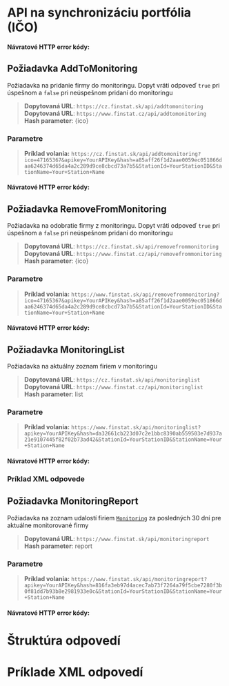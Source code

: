 # API na synchronizáciu portfólia (IČO)

[](monitoring-categories.md ':include')

#### Návratové HTTP error kódy:

[](../../../common/http/errorcodes-sk.md ':include')

## Požiadavka AddToMonitoring
Požiadavka na pridanie firmy do monitoringu.
Dopyt vráti odpoveď `true` pri úspešnom a `false`  pri neúspešnom pridaní do monitoringu

> **Dopytovaná URL**: ```https://cz.finstat.sk/api/addtomonitoring```<br />
> **Dopytovaná URL**: ```https://www.finstat.cz/api/addtomonitoring```<br />
> **Hash parameter**: {ico}

### Parametre
[](../../../common/parameters/monitoring-addremove-ico-sk.md ':include')

[](../../../common/parameters/parameters-sk.md ':include')

> **Príklad volania:** ```https://cz.finstat.sk/api/addtomonitoring?ico=47165367&apikey=YourAPIKey&hash=a85aff26f1d2aae0059ec051866daa6246374d65da4a2c289d9ce8cbcd73a7b5&StationId=YourStationID&StationName=Your+Station+Name```

#### Návratové HTTP error kódy:
[](../../../common/http/errorcodes-sk.md ':include')

## Požiadavka RemoveFromMonitoring
Požiadavka na odobratie firmy z monitoringu.
Dopyt vráti odpoveď `true` pri úspešnom a `false`  pri neúspešnom pridaní do monitoringu

> **Dopytovaná URL**: ```https://cz.finstat.sk/api/removefrommonitoring```<br />
> **Dopytovaná URL**: ```https://www.finstat.cz/api/removefrommonitoring```<br />
> **Hash parameter**: {ico}

### Parametre
[](../../../common/parameters/monitoring-addremove-ico-sk.md ':include')

[](../../../common/parameters/parameters-sk.md ':include')


> **Príklad volania:** ```https://www.finstat.sk/api/removefrommonitoring?ico=47165367&apikey=YourAPIKey&hash=a85aff26f1d2aae0059ec051866daa6246374d65da4a2c289d9ce8cbcd73a7b5&StationId=YourStationID&StationName=Your+Station+Name```

#### Návratové HTTP error kódy:
[](../../../common/http/errorcodes-sk.md ':include')

## Požiadavka MonitoringList
Požiadavka na aktuálny zoznam firiem v monitoringu

> **Dopytovaná URL**: ```https://cz.finstat.sk/api/monitoringlist```<br />
> **Dopytovaná URL**: ```https://www.finstat.cz/api/monitoringlist```<br />
> **Hash parameter**: list

### Parametre
[](../../../common/parameters/monitoring-category-sk.md ':include')

[](../../../common/parameters/parameters-sk.md ':include')

> **Príklad volania:** ```https://www.finstat.sk/api/monitoringlist?apikey=YourAPIKey&hash=da32661cb223d07c2e1bbc8390ab559503e7d937a21e9107445f82f02b73ad42&StationId=YourStationID&StationName=Your+Station+Name```

#### Návratové HTTP error kódy:
[](../../../common/http/errorcodes-sk.md ':include')

### Príklad XML odpovede
[](../../../common/examples/monitoring-list.md ':include')

## Požiadavka MonitoringReport
Požiadavka na zoznam udalostí firiem [`Monitoring`](#Monitoring) za posledných 30 dní pre aktuálne monitorované firmy

> **Dopytovaná URL**: ```https://www.finstat.sk/api/monitoringreport```<br />
> **Hash parameter**: report

### Parametre
[](../../../common/parameters/monitoring-category-sk.md ':include')

[](../../../common/parameters/parameters-sk.md ':include')

> **Príklad volania:** ```https://www.finstat.sk/api/monitoringreport?apikey=YourAPIKey&hash=816fa3eb97d4acec7ab73f7264a79f5cbe7280f3b0f81dd7b93b8e2981933e0c&StationId=YourStationID&StationName=Your+Station+Name```

#### Návratové HTTP error kódy:
[](../../../common/http/errorcodes-sk.md ':include')

# Štruktúra odpovedí

[](../../../common/responses/monitoring-categories-sk.md ':include')

[](../../../common/responses/monitoring-ico-sk.md ':include')

# Príklade XML odpovedí

[](../../../common/examples/monitoring-categories.md ':include')

[](../../../common/examples/monitoring-list.md ':include')

[](../../../common/examples/monitoring-report.md ':include')
